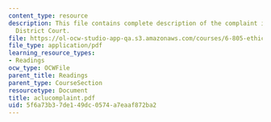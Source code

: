 ```yaml
---
content_type: resource
description: This file contains complete description of the complaint in United States
  District Court.
file: https://ol-ocw-studio-app-qa.s3.amazonaws.com/courses/6-805-ethics-and-the-law-on-the-electronic-frontier-fall-2005/5f6a73b37de149dc0574a7eaaf872ba2_aclucomplaint.pdf
file_type: application/pdf
learning_resource_types:
- Readings
ocw_type: OCWFile
parent_title: Readings
parent_type: CourseSection
resourcetype: Document
title: aclucomplaint.pdf
uid: 5f6a73b3-7de1-49dc-0574-a7eaaf872ba2
---
```

